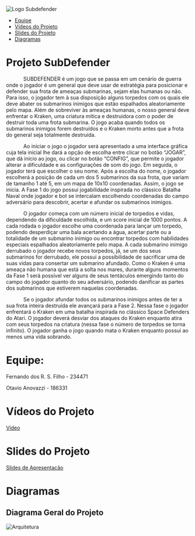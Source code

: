 
![Logo Subdefender](https://github.com/otavioanovazzi/SubDefender/blob/main/assets/titulo_800_200px.png)


* [Equipe](#equipe)
* [Vídeos do Projeto](https://github.com/otavioanovazzi/SubDefender/blob/main/assets/subdefender.mp4)
* [Slides do Projeto](https://github.com/otavioanovazzi/SubDefender/blob/main/assets/SUBDEFENDER.pptx)
* [Diagramas](#diagramas)

# Projeto SubDefender

  &nbsp;&nbsp;&nbsp;&nbsp;&nbsp;&nbsp;&nbsp;&nbsp;&nbsp;&nbsp;&nbsp;&nbsp;SUBDEFENDER é um jogo que se passa em um cenário de guerra onde o jogador é um general que deve usar de estratégia para posicionar e defender sua frota de ameaças submarinas, sejam elas humanas ou não. Para isso, o jogador tem à sua disposição alguns torpedos com os quais ele deve abater os submarinos inimigos que estão espalhados aleatoriamente pelo mapa. Além de sobreviver às ameaças humanas, o nosso general deve enfrentar o Kraken, uma criatura mítica e destruidora com o poder de destruir toda uma frota submarina. O jogo acaba quando todos os submarinos inimigos forem destruídos e o Kraken morto antes que a frota do general seja totalmente destruída.
  
   &nbsp;&nbsp;&nbsp;&nbsp;&nbsp;&nbsp;&nbsp;&nbsp;&nbsp;&nbsp;&nbsp;&nbsp;Ao iniciar o jogo o jogador será apresentado a uma interface gráfica cuja  tela inicial lhe dará a opção de escolha entre clicar no botão “JOGAR”, que dá início ao jogo, ou clicar no botão “CONFIG”, que permite o jogador alterar a dificuldade e as configurações de som do jogo. Em seguida, o jogador terá que escolher o seu nome. Após a escolha do nome, o jogador escolherá a posição de cada um dos 5 submarinos da sua frota, que variam de tamanho 1 até 5, em um mapa de 10x10 coordenadas. Assim, o jogo se inicia. A  Fase 1 do jogo possui jogabilidade inspirada no clássico Batalha Naval onde jogador e bot se intercalam escolhendo coordenadas do campo adversário para descobrir, acertar e afundar os submarinos inimigos. 
   
   &nbsp;&nbsp;&nbsp;&nbsp;&nbsp;&nbsp;&nbsp;&nbsp;&nbsp;&nbsp;&nbsp;&nbsp;O jogador começa com um número inicial de torpedos e vidas, dependendo da dificuldade escolhida, e um score inicial de 1000 pontos. A cada rodada o jogador escolhe uma coordenada para lançar um torpedo, podendo desperdiçar uma bala acertando a água, acertar parte ou a totalidade de um submarino inimigo ou encontrar torpedos com habilidades especiais espalhados aleatoriamente pelo mapa. A cada submarino inimigo derrubado o jogador recebe novos torpedos, já, se um dos seus submarinos for derrubado, ele possui a possibilidade de sacrificar uma de suas vidas para consertar um submarino afundado. Como o Kraken é uma ameaça não humana que está a solta nos mares, durante alguns momentos da Fase 1 será possível ver alguns de seus tentáculos emergindo tanto do campo do jogador quanto do seu adversário, podendo danificar as partes dos submarinos que estiverem naquelas coordenadas. 
   
   &nbsp;&nbsp;&nbsp;&nbsp;&nbsp;&nbsp;&nbsp;&nbsp;&nbsp;&nbsp;&nbsp;&nbsp;Se o jogador afundar todos os submarinos inimigos antes de ter a sua frota inteira destruída ele avançará para a Fase 2. Nessa fase o jogador enfrentará o Kraken em uma batalha inspirada no clássico Space Defenders do Atari. O jogador deverá desviar dos ataques do Kraken enquanto atira com seus torpedos na criatura (nessa fase o número de torpedos se torna infinito). O jogador ganha o jogo quando mata o Kraken enquanto possui ao menos uma vida sobrando.



# Equipe:
Fernando dos R. S. Filho - 234471

Otavio Anovazzi - 186331

# Vídeos do Projeto
[Vídeo](https://github.com/otavioanovazzi/SubDefender/blob/main/assets/subdefender.mp4)

# Slides do Projeto
[Slides de Apresentação](https://github.com/otavioanovazzi/SubDefender/blob/main/assets/SUBDEFENDER.pptx)

# Diagramas

## Diagrama Geral do Projeto

![Arquitetura](https://github.com/otavioanovazzi/SubDefender/blob/main/assets/Arquitetura_Subdefender.png)

<!-- ## Diagrama Geral do Componentes

### Componente 

## Detalhamento das Interfaces

# Plano de Exceções 

## Diagrama da hierarquia de exceções

## Descrição das classes de exceção -->



